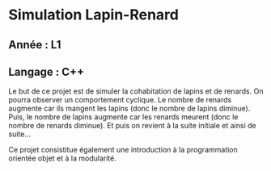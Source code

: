 <h1> Simulation Lapin-Renard </h1>

<h2> Année : L1 </h2>
<h2> Langage : C++ </h2>

<p> 
Le but de ce projet est de simuler la cohabitation de lapins et de renards.
On pourra observer un comportement cyclique.
Le nombre de renards augmente car ils mangent les lapins (donc le nombre de lapins diminue).
Puis, le nombre de lapins augmente car les renards meurent (donc le nombre de renards diminue).
Et puis on revient à la suite initiale et ainsi de suite...

Ce projet consistitue également une introduction à la programmation orientée objet et à la modularité.
</p>

